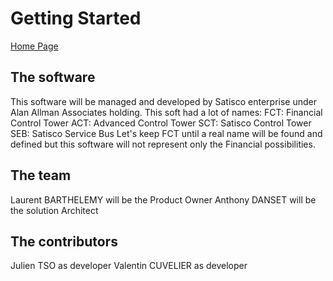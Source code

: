 # Getting Started #

[Home Page](../README.md)

## The software ##
This software will be managed and developed by Satisco enterprise under Alan Allman Associates holding.
This soft had a lot of names:
FCT: Financial Control Tower
ACT: Advanced Control Tower
SCT: Satisco Control Tower
SEB: Satisco Service Bus
Let's keep FCT until a real name will be found and defined but this software will not represent only the Financial possibilities.

## The team ##
Laurent BARTHELEMY will be the Product Owner
Anthony DANSET will be the solution Architect

## The contributors ##
Julien TSO as developer
Valentin CUVELIER as developer